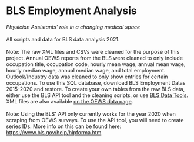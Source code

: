 # BLS Employment Analysis
*Physician Assistants' role in a changing medical space*
<br>
<br>
All scripts and data for BLS data analysis 2021.
<br>
<br>
Note: The raw XML files and CSVs were cleaned for the purpose of this project. Annual OEWS reports from the BLS were cleaned to only include occupation title, occupation code, hourly mean wage, annual mean wage, hourly median wage, annual median wage, and total employment. Outlook/Industry data was cleaned to only show entries for certain occupations.  To use this SQL database, download BLS Employment Datas 2015-2020 and restore. To create your own tables from the raw BLS data, either use the BLS API tool and the cleaning scripts, or use <a href='https://data.bls.gov/cgi-bin/srgate'>BLS Data Tools</a>. XML files are also available <a href= 'https://www.bls.gov/oes/tables.htm'>on the OEWS data page</a>.
<br>
<br>
Note: Using the BLS' API only currently works for the year 2020 when scraping from OEWS surveys. To use the API tool, you will need to create series IDs. More info on this can be found here: https://www.bls.gov/help/hlpforma.htm
